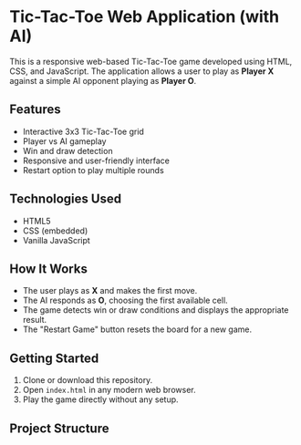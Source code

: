 # Tic-Tac-Toe Web Application (with AI)

This is a responsive web-based Tic-Tac-Toe game developed using HTML, CSS, and JavaScript. The application allows a user to play as **Player X** against a simple AI opponent playing as **Player O**.

## Features

- Interactive 3x3 Tic-Tac-Toe grid
- Player vs AI gameplay
- Win and draw detection
- Responsive and user-friendly interface
- Restart option to play multiple rounds

## Technologies Used

- HTML5
- CSS (embedded)
- Vanilla JavaScript

## How It Works

- The user plays as **X** and makes the first move.
- The AI responds as **O**, choosing the first available cell.
- The game detects win or draw conditions and displays the appropriate result.
- The "Restart Game" button resets the board for a new game.

## Getting Started

1. Clone or download this repository.
2. Open `index.html` in any modern web browser.
3. Play the game directly without any setup.

## Project Structure

